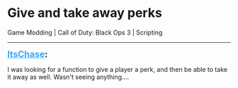 # Give and take away perks
Game Modding | Call of Duty: Black Ops 3 | Scripting

---
<strong style="font-size: 1.4em;"><span style="text-decoration: underline;text-decoration-color: #34a7f9;"><span style="color:#34a7f9;">ltsChase</span></span>:</strong>

<p>I was looking for a function to give a player a perk, and then be able to take it away as well. Wasn&#39;t seeing anything....</p>
